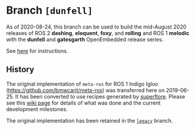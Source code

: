 # Branch `[dunfell]`

As of 2020-08-24, this branch can be used to build the mid-August 2020
releases of ROS 2 **dashing**, **eloquent**, **foxy**, and **rolling** and
ROS 1 **melodic** with the **dunfell** and **gatesgarth** OpenEmbedded release
series.

See [here](https://github.com/ros/meta-ros/wiki/OpenEmbedded-Build-Instructions)
for instructions.

## History

The original implementation of `meta-ros` for ROS 1 Indigo Igloo
(<https://github.com/bmwcarit/meta-ros>) was transferred here on 2019-06-25. It
has been converted to use recipes generated by
[superflore](https://github.com/ros-infrastructure/superflore/). Please see this
[wiki page](https://github.com/ros/meta-ros/wiki/Superflore-OE-Recipe-Generation-Scheme)
for details of what was done and the current development milestones.

The original implementation has been retained in the
[`legacy`](https://github.com/ros/meta-ros/tree/legacy) branch.
